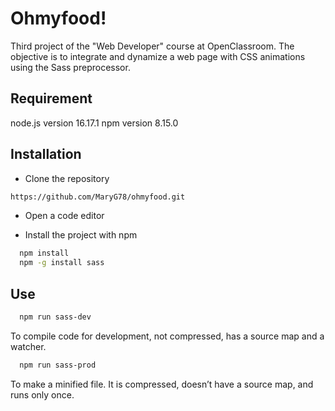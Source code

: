 
# Ohmyfood!

Third project of the "Web Developer" course at OpenClassroom. 
The objective is to integrate and dynamize a web page with CSS animations using the Sass preprocessor.


## Requirement
node.js version 16.17.1
npm version 8.15.0


## Installation

- Clone the repository
```bash
https://github.com/MaryG78/ohmyfood.git
```
- Open a code editor

- Install the project with npm
```bash
  npm install
  npm -g install sass
```

## Use

```bash
  npm run sass-dev
```
To compile code for development, not compressed, has a source map and a watcher.


```bash
  npm run sass-prod
```
To make a minified file. It is compressed, doesn’t have a source map, and runs only once.
